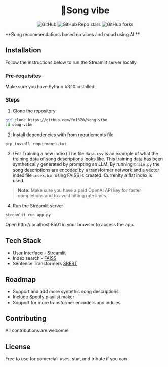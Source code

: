 <h1 align="center">
📖Song vibe
</h1>

<div id="top" align="center">

![GitHub](https://img.shields.io/github/license/fm1320/song-vibe)
![GitHub Repo stars](https://img.shields.io/github/stars/fm1320/song-vibe?style=social)
![GitHub forks](https://img.shields.io/github/forks/fm1320/song-vibe?style=social)

</div>

**Song recommendations based on vibes and mood using AI **

## Installation

Follow the instructions below to run the Streamlit server locally.

### Pre-requisites

Make sure you have Python ≥3.10 installed.

### Steps

1. Clone the repository

```bash
git clone https://github.com/fm1320/song-vibe
cd song-vibe
```

2. Install dependencies with from requriements file

```bash
pip install requirments.txt
```

3. (For Training a new index) The file  `data.csv` is an example of what the training data of song descriptions looks like. This training data has been synthetically generated by prompting an LLM.
   By running `train.py` the song descriptions are encoded by a transformer network and a vector index file `index.bin` using FAISS is created. Currenlty a flat index is used.

> **Note:** Make sure you have a paid OpenAI API key for faster completions and to avoid hitting rate limits.

4. Run the Streamlit server

```bash
streamlit run app.py
```
Open http://localhost:8501 in your browser to access the app.

## Tech Stack

- User Interface - [Streamlit](https://streamlit.io/)
- Index search - [FAISS](https://github.com/facebookresearch/faiss)
- Sentence Transformers [SBERT](https://www.sbert.net/)

## Roadmap

- Support and add more syntethic song descriptions
- Include Spotify playlist maker 
- Support for more transformer encoders and indcies

## Contributing

All contributions are welcome!

## License

Free to use for comerciall uses, star, and tribute if you can
